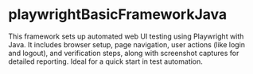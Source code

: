 # playwrightBasicFrameworkJava
This framework sets up automated web UI testing using Playwright with Java. It includes browser setup, page navigation, user actions (like login and logout), and verification steps, along with screenshot captures for detailed reporting. Ideal for a quick start in test automation.
